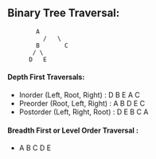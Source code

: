 ## Binary Tree Traversal:

			A
		      /	  \
		    B	    C
		   / \ 
		  D   E


#### Depth First Traversals:
* Inorder (Left, Root, Right) : D B E A C
* Preorder (Root, Left, Right) : A B D E C 
* Postorder (Left, Right, Root) : D E B C A 

#### Breadth First or Level Order Traversal : 
* A B C D E
